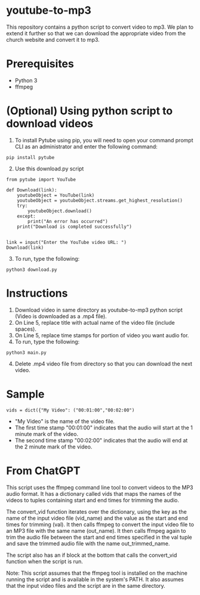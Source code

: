 # youtube-to-mp3
This repository contains a python script to convert video to mp3. We plan to extend it further so that we can download the appropriate video from the church website and convert it to mp3.

# Prerequisites
- Python 3
- ffmpeg

# (Optional) Using python script to download videos
1. To install Pytube using pip, you will need to open your command prompt CLI as an administrator and enter the following command:
```
pip install pytube
```
2. Use this download.py script
```
from pytube import YouTube

def Download(link):
    youtubeObject = YouTube(link)
    youtubeObject = youtubeObject.streams.get_highest_resolution()
    try:
        youtubeObject.download()
    except:
        print("An error has occurred")
    print("Download is completed successfully")


link = input("Enter the YouTube video URL: ")
Download(link)
```
3. To run, type the following:
```
python3 download.py
```

# Instructions
1. Download video in same directory as youtube-to-mp3 python script (Video is downloaded as a .mp4 file).
1. On Line 5, replace title with actual name of the video file (include spaces).
2. On Line 5, replace time stamps for portion of video you want audio for.
3. To run, type the following:
```
python3 main.py
```
4. Delete .mp4 video file from directory so that you can download the next video.

# Sample

    vids = dict({"My Video": ("00:01:00","00:02:00")

- "My Video" is the name of the video file.
- The first time stamp "00:01:00" indicates that the audio will start at the 1 minute mark of the video. 
- The second time stamp "00:02:00" indicates that the audio will end at the 2 minute mark of the video.

# From ChatGPT

This script uses the ffmpeg command line tool to convert videos to the MP3 audio format. It has a dictionary called vids that maps the names of the videos to tuples containing start and end times for trimming the audio.

The convert_vid function iterates over the dictionary, using the key as the name of the input video file (vid_name) and the value as the start and end times for trimming (val). It then calls ffmpeg to convert the input video file to an MP3 file with the same name (out_name). It then calls ffmpeg again to trim the audio file between the start and end times specified in the val tuple and save the trimmed audio file with the name out_trimmed_name.

The script also has an if block at the bottom that calls the convert_vid function when the script is run.

Note: This script assumes that the ffmpeg tool is installed on the machine running the script and is available in the system's PATH. It also assumes that the input video files and the script are in the same directory.
